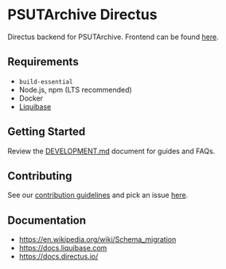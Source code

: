 # PSUTArchive Directus

Directus backend for PSUTArchive. Frontend can be found [here](https://github.com/Marje3PSUT/psutarchive).

## Requirements

- `build-essential`
- Node.js, npm (LTS recommended)
- Docker
- [Liquibase](https://docs.liquibase.com/start/install/liquibase-linux.html)

## Getting Started

Review the [DEVELOPMENT.md](DEVELOPMENT.md) document for guides and FAQs.

## Contributing

See our [contribution guidelines](https://github.com/Marje3PSUT/.github/blob/main/CONTRIBUTING.md) and pick an
issue [here](https://github.com/orgs/Marje3PSUT/projects/1).

## Documentation

- https://en.wikipedia.org/wiki/Schema_migration
- https://docs.liquibase.com
- https://docs.directus.io/